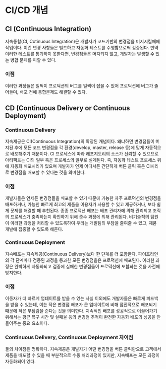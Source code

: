 # CI/CD 개념

## CI (Continuous Integration)

지속통합(CI, Cotinuous Integration)은 개발자가 코드기반의 변경점을 머지시킬때에 작업이다. 이런 변경 사항들은 빌드하고 자동화 테스트를 수행함으로써 검증된다. 만약 이러한 테스트를 통과하지 못한다면, 변경점들은 머지되지 않고, 개발자는 발생할 수 있는 병합 문제를 피할 수 있다.

### 이점

이러한 과정들은 일찍이 프로덕션의 버그를 일찍이 잡을 수 있어 프로덕션에 버그가 줄어들며, 배포 전에 통합문제도 해결할 수 있다.



## CD (Continuous Delivery or Continuous Deployment)

### **Continuous Delivery**

지속제공은 CI(Continuous Integration)의 확장된 개념이다. 왜냐하면 변경점들이 머지된 후에 모든 코드 변경점을 각 환경(develop, master, release 등)에 맞게 자동적으로 배포해주기 때문이다. CI 프로세스에 따라 레포지토리의 소스가 신뢰할 수 있으므로 아티팩트는 CI의 일부 혹은 프로세스의 일부로 설계된다. 즉, 자동화 테스트 프로세스 위에 자동화 배포처리가 있으며 개발자가 언제 어디서든 간단하게 버튼 클릭 혹은 CI처리로 변경점을 배포할 수 있다는 것을 의미한다.

### **이점**

개발자들은 언제든 변경점들을 배포할 수 있기 때문에 가능한 자주 프로덕션의 변경점을 배포하거나, 가능한 빠르게 최고의 제품을 이용자가 사용할 수 있고 제공하거나, 보다 쉽게 문제를 해결할 때 추천된다. 종종 프로덕션 배포는 배포 관리자에 의해 관리되고 조직의 프로세스가 충족하는지 확인하기 위해  준수 과정에 의해 관리된다. 비기술직의 팀원이 이러한 과정을 처리할 수 있도록하여 우리는 개발팀의 부담을 줄여줄 수 있고, 제품 개발에 집중할 수 있도록 해준다.



### **Continuous Deployment**

지속배포는 지속제공(Continuous Delivery)보다 한 단계를 더 포함한다. 파이프라인의 각 단계마다 검증된 과정을 통과한 모든 변경점을은 프로덕션에 배포된다. 이러한 과정은 완벽하게 자동화되고 검증에 실패한 변경점들이 프로덕션에 포함되는 것을 사전에 방지한다.

### 이점

이동자가 더 빠르게 업데이트를 받을 수 있는 사실 이외에도 개발자들은 빠르게 피드백을 받을 수 있는데, 이는 작은 변경점 배포가 큰 업데이트에 비해 점진적으로 배포되기 때문에 적은 부담감을 준다는 것을 의미한다. 지속적인 배포를 성공적으로 이끌어가기 위해서는 평균 복구 시간 및 실패율 등의 변경점 추적이 완전한 자동화 배포의 성공을 만들어주는 중요 요소이다.



### Continuous Delivery, Continuous Deployment 차이점

둘의 차이점은 명확하다. 지속제공은 개발자가 어떤 변경점을 버튼 클릭만으로 고객에서 제품을 배포할 수 있을 때 부분적으로 수동 처리과정이 있지만, 지속배포는 모든 과정이 자동화되어 있다.
